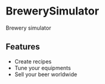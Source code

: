 BrewerySimulator
================

Brewery simulator

Features
--------

- Create recipes
- Tune your equipments
- Sell your beer worldwide
